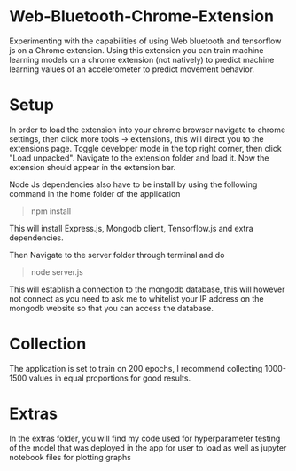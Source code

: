# Web-Bluetooth-Chrome-Extension

Experimenting with the capabilities of using Web bluetooth and tensorflow js on a Chrome extension. Using this extension you can train machine learning models on a chrome extension (not natively) to predict machine learning values of an accelerometer to predict movement behavior.


# Setup

In order to load the extension into your chrome browser navigate to chrome settings, then click more tools -> extensions, this will direct you to the extensions page. Toggle developer mode in the top right corner, then click "Load unpacked". Navigate to the extension folder and load it. Now the extension should appear in the extension bar.

Node Js dependencies also have to be install by using the following command in the home folder of the application
> npm install

This will install Express.js, Mongodb client, Tensorflow.js and extra dependencies.

Then Navigate to the server folder through terminal and do 
> node server.js

This will establish a connection to the mongodb database, this will however not connect as you need to ask me to whitelist your IP address on the mongodb website so that you can access the database.

# Collection

The application is set to train on 200 epochs, I recommend collecting 1000-1500 values in equal proportions for good results.

# Extras

In the extras folder, you will find my code used for hyperparameter testing of the model that was deployed in the app for user to load as well as jupyter notebook files for plotting graphs

